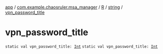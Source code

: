 [app](../../../index.md) / [com.example.chaosruler.msa_manager](../../index.md) / [R](../index.md) / [string](index.md) / [vpn_password_title](.)

# vpn_password_title

`static val vpn_password_title: `[`Int`](https://kotlinlang.org/api/latest/jvm/stdlib/kotlin/-int/index.html)
`static val vpn_password_title: `[`Int`](https://kotlinlang.org/api/latest/jvm/stdlib/kotlin/-int/index.html)